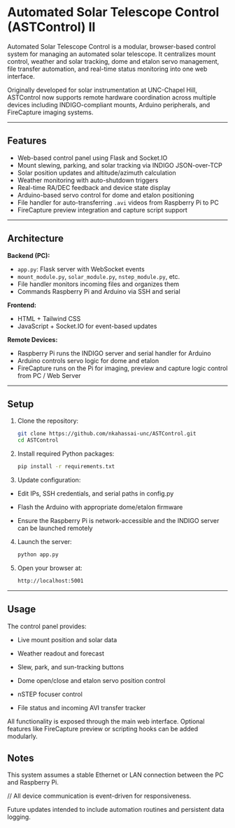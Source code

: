 # Automated Solar Telescope Control (ASTControl) II

Automated Solar Telescope Control is a modular, browser-based control system for managing an automated solar telescope. It centralizes mount control, weather and solar tracking, dome and etalon servo management, file transfer automation, and real-time status monitoring into one web interface.

Originally developed for solar instrumentation at UNC-Chapel Hill, ASTControl now supports remote hardware coordination across multiple devices including INDIGO-compliant mounts, Arduino peripherals, and FireCapture imaging systems.

---

## Features

- Web-based control panel using Flask and Socket.IO
- Mount slewing, parking, and solar tracking via INDIGO JSON-over-TCP
- Solar position updates and altitude/azimuth calculation
- Weather monitoring with auto-shutdown triggers
- Real-time RA/DEC feedback and device state display
- Arduino-based servo control for dome and etalon positioning
- File handler for auto-transferring `.avi` videos from Raspberry Pi to PC
- FireCapture preview integration and capture script support

---

## Architecture

**Backend (PC):**
- `app.py`: Flask server with WebSocket events
- `mount_module.py`, `solar_module.py`, `nstep_module.py`, etc.
- File handler monitors incoming files and organizes them
- Commands Raspberry Pi and Arduino via SSH and serial

**Frontend:**
- HTML + Tailwind CSS
- JavaScript + Socket.IO for event-based updates

**Remote Devices:**
- Raspberry Pi runs the INDIGO server and serial handler for Arduino
- Arduino controls servo logic for dome and etalon
- FireCapture runs on the Pi for imaging, preview and capture logic control from PC / Web Server

---

## Setup

1. Clone the repository:
   ```bash
   git clone https://github.com/nkahassai-unc/ASTControl.git
   cd ASTControl

2. Install required Python packages:
   ```bash
   pip install -r requirements.txt

3. Update configuration:

- Edit IPs, SSH credentials, and serial paths in config.py

- Flash the Arduino with appropriate dome/etalon firmware

- Ensure the Raspberry Pi is network-accessible and the INDIGO server can be launched remotely

4. Launch the server:
   ```bash
   python app.py

5. Open your browser at:
   ```bash
   http://localhost:5001

---
## Usage

The control panel provides:

- Live mount position and solar data

- Weather readout and forecast

- Slew, park, and sun-tracking buttons

- Dome open/close and etalon servo position control

- nSTEP focuser control

- File status and incoming AVI transfer tracker

All functionality is exposed through the main web interface. Optional features like FireCapture preview or scripting hooks can be added modularly.

## Notes
This system assumes a stable Ethernet or LAN connection between the PC and Raspberry Pi.

// All device communication is event-driven for responsiveness.

Future updates intended to include automation routines and persistent data logging.

